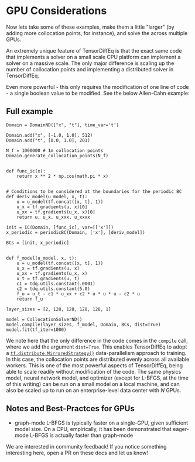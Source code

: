 
# GPU Considerations

Now lets take some of these examples, make them a little "larger" (by adding more collocation points, for instance), and solve the 
across multiple GPUs. 

An extremely unique feature of TensorDiffEq is that the exact same code that implements a solver on a small scale CPU platform 
 can implement a solver on a massive scale. The only major difference is scaling up the number of collocation points and implementing 
a distributed solver in TensorDiffEq. 

Even more powerful - this only requires the modification of one line of code - a single boolean value to be modified. See the below Allen-Cahn example:

## Full example 

```{code} python
Domain = DomainND(["x", "t"], time_var='t')

Domain.add("x", [-1.0, 1.0], 512)
Domain.add("t", [0.0, 1.0], 201)

N_f = 1000000 # 1m collocation points
Domain.generate_collocation_points(N_f)


def func_ic(x):
    return x ** 2 * np.cos(math.pi * x)


# Conditions to be considered at the boundaries for the periodic BC
def deriv_model(u_model, x, t):
    u = u_model(tf.concat([x, t], 1))
    u_x = tf.gradients(u, x)[0]
    u_xx = tf.gradients(u_x, x)[0]
    return u, u_x, u_xxx, u_xxxx

init = IC(Domain, [func_ic], var=[['x']])
x_periodic = periodicBC(Domain, ['x'], [deriv_model])

BCs = [init, x_periodic]


def f_model(u_model, x, t):
    u = u_model(tf.concat([x, t], 1))
    u_x = tf.gradients(u, x)
    u_xx = tf.gradients(u_x, x)
    u_t = tf.gradients(u, t)
    c1 = tdq.utils.constant(.0001)
    c2 = tdq.utils.constant(5.0)
    f_u = u_t - c1 * u_xx + c2 * u * u * u - c2 * u
    return f_u

layer_sizes = [2, 128, 128, 128, 128, 1]

model = CollocationSolverND()
model.compile(layer_sizes, f_model, Domain, BCs, dist=True)
model.fit(tf_iter=1000)
```

We note here that the only difference in the code comes in the `compile` call, where we add the argument `dist=True`. 
This enables TensorDiffEq to adopt a [`tf.distribute.MirroredStrategy()`](https://www.tensorflow.org/api_docs/python/tf/distribute/MirroredStrategy)
data-parallelism approach to training. In this case, the collocation points are distributed evenly across all available workers. This is one of 
the most powerful aspects of TensorDiffEq, being able to scale readily without modification of the code. The same physics model, neural network model, and 
optimizer (except for L-BFGS, at the time of this writing) can be run on a small model on a local machine, and can also be scaled up to run on an
enterprise-level data center with $N$ GPUs. 


## Notes and Best-Practces for GPUs
- graph-mode L-BFGS is typically faster on a single-GPU, given sufficient model size. On a CPU, empirically,
it has been demonstrated that eager-mode L-BFGS is actually faster than graph-mode

We are interested in
 community feedback! If you notice something interesting here, open a PR on these docs and let us know!

